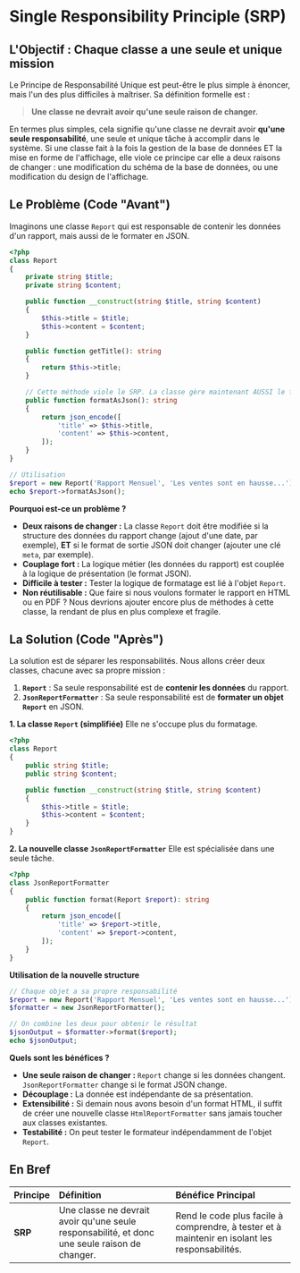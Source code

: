 # Single Responsibility Principle (SRP)

## L'Objectif : Chaque classe a une seule et unique mission

Le Principe de Responsabilité Unique est peut-être le plus simple à énoncer, mais l'un des plus difficiles à maîtriser. Sa définition formelle est :

> **Une classe ne devrait avoir qu'une seule raison de changer.**

En termes plus simples, cela signifie qu'une classe ne devrait avoir **qu'une seule responsabilité**, une seule et unique tâche à accomplir dans le système. Si une classe fait à la fois la gestion de la base de données ET la mise en forme de l'affichage, elle viole ce principe car elle a deux raisons de changer : une modification du schéma de la base de données, ou une modification du design de l'affichage.

## Le Problème (Code "Avant")

Imaginons une classe `Report` qui est responsable de contenir les données d'un rapport, mais aussi de le formater en JSON.

```php
<?php
class Report
{
    private string $title;
    private string $content;

    public function __construct(string $title, string $content)
    {
        $this->title = $title;
        $this->content = $content;
    }

    public function getTitle(): string
    {
        return $this->title;
    }

    // Cette méthode viole le SRP. La classe gère maintenant AUSSI le formatage.
    public function formatAsJson(): string
    {
        return json_encode([
            'title' => $this->title,
            'content' => $this->content,
        ]);
    }
}

// Utilisation
$report = new Report('Rapport Mensuel', 'Les ventes sont en hausse...');
echo $report->formatAsJson();
```
**Pourquoi est-ce un problème ?**
-   **Deux raisons de changer :** La classe `Report` doit être modifiée si la structure des données du rapport change (ajout d'une date, par exemple), **ET** si le format de sortie JSON doit changer (ajouter une clé `meta`, par exemple).
-   **Couplage fort :** La logique métier (les données du rapport) est couplée à la logique de présentation (le format JSON).
-   **Difficile à tester :** Tester la logique de formatage est lié à l'objet `Report`.
-   **Non réutilisable :** Que faire si nous voulons formater le rapport en HTML ou en PDF ? Nous devrions ajouter encore plus de méthodes à cette classe, la rendant de plus en plus complexe et fragile.

## La Solution (Code "Après")

La solution est de séparer les responsabilités. Nous allons créer deux classes, chacune avec sa propre mission :
1.  **`Report`** : Sa seule responsabilité est de **contenir les données** du rapport.
2.  **`JsonReportFormatter`** : Sa seule responsabilité est de **formater un objet `Report`** en JSON.

**1. La classe `Report` (simplifiée)**
Elle ne s'occupe plus du formatage.
```php
<?php
class Report
{
    public string $title;
    public string $content;

    public function __construct(string $title, string $content)
    {
        $this->title = $title;
        $this->content = $content;
    }
}
```

**2. La nouvelle classe `JsonReportFormatter`**
Elle est spécialisée dans une seule tâche.
```php
<?php
class JsonReportFormatter
{
    public function format(Report $report): string
    {
        return json_encode([
            'title' => $report->title,
            'content' => $report->content,
        ]);
    }
}
```

**Utilisation de la nouvelle structure**
```php
// Chaque objet a sa propre responsabilité
$report = new Report('Rapport Mensuel', 'Les ventes sont en hausse...');
$formatter = new JsonReportFormatter();

// On combine les deux pour obtenir le résultat
$jsonOutput = $formatter->format($report);
echo $jsonOutput;
```
**Quels sont les bénéfices ?**
-   **Une seule raison de changer :** `Report` change si les données changent. `JsonReportFormatter` change si le format JSON change.
-   **Découplage :** La donnée est indépendante de sa présentation.
-   **Extensibilité :** Si demain nous avons besoin d'un format HTML, il suffit de créer une nouvelle classe `HtmlReportFormatter` sans jamais toucher aux classes existantes.
-   **Testabilité :** On peut tester le formateur indépendamment de l'objet `Report`.

## En Bref

| Principe | Définition | Bénéfice Principal |
| :--- | :--- | :--- |
| **SRP** | Une classe ne devrait avoir qu'une seule responsabilité, et donc une seule raison de changer. | Rend le code plus facile à comprendre, à tester et à maintenir en isolant les responsabilités. |